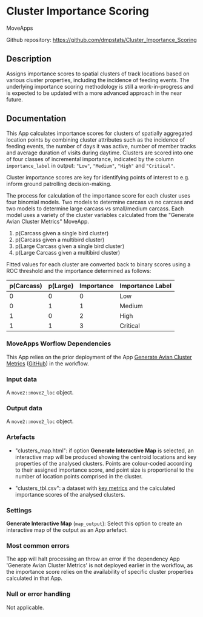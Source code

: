 # Cluster Importance Scoring

MoveApps

Github repository: <https://github.com/dmpstats/Cluster_Importance_Scoring>

## Description

Assigns importance scores to spatial clusters of track locations based on various cluster properties, including the incidence of feeding events. The underlying importance scoring methodology is still a work-in-progress and is expected to be updated with a more advanced approach in the near future.

## Documentation

This App calculates importance scores for clusters of spatially aggregated location points by combining cluster attributes such as the incidence of feeding events, the number of days it was active, number of member tracks and average duration of visits during daytime. Clusters are scored into one of four classes of incremental importance, indicated by the column `importance_label` in output: `"Low"`, `"Medium"`, `"High"` and `"Critical"`.

Cluster importance scores are key for identifying points of interest to e.g. inform ground patrolling decision-making.

The process for calculation of the importance score for each cluster uses four binomial models. Two models to determine carcass vs no carcass and two models to determine large carcass vs small/medium carcass. Each model uses a variety of the cluster variables calculated from the "Generate Avian Cluster Metrics" MoveApp.

1)  p(Carcass given a single bird cluster)
2)  p(Carcass given a multibird cluster)
3)  p(Large Carcass given a single bird cluster)
4)  p(Large Carcass given a multibird cluster)

Fitted values for each cluster are converted back to binary scores using a ROC threshold and the importance determined as follows:

| p(Carcass) | p(Large) | Importance  | Importance Label |
|------------|----------|-------------|------------------|
| 0          | 0        | 0           | Low              |
| 0          | 1        | 1           | Medium           |
| 1          | 0        | 2           | High             |
| 1          | 1        | 3           | Critical         |

### MoveApps Worflow Dependencies

This App relies on the prior deployment of the App [Generate Avian Cluster Metrics](https://www.moveapps.org/apps/browser/966534a5-e9d4-4431-bda0-5157bd070fff) ([GitHub](https://github.com/dmpstats/Cluster_Importance_Scoring)) in the workflow.

### Input data

A `move2::move2_loc` object.

### Output data

A `move2::move2_loc` object.

### Artefacts

-   "clusters_map.html": if option **Generate Interactive Map** is selected, an interactive map will be produced showing the centroid locations and key properties of the analysed clusters. Points are colour-coded according to their assigned importance score, and point size is proportional to the number of location points comprised in the cluster.

-   "clusters_tbl.csv": a dataset with [key metrics](https://github.com/dmpstats/Generate_Avian_Cluster_Metrics?tab=readme-ov-file#cluster-metrics) and the calculated importance scores of the analysed clusters.

### Settings

**Generate Interactive Map** (`map_output`): Select this option to create an interactive map of the output as an App artefact.

### Most common errors

The app will halt processing an throw an error if the dependency App 'Generate Avian Cluster Metrics' is not deployed earlier in the workflow, as the importance score relies on the availability of specific cluster properties calculated in that App.

### Null or error handling

Not applicable.
